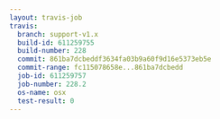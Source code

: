 ```yaml
---
layout: travis-job
travis:
  branch: support-v1.x
  build-id: 611259755
  build-number: 228
  commit: 861ba7dcbeddf3634fa03b9a60f9d16e5373eb5e
  commit-range: fc115078658e...861ba7dcbedd
  job-id: 611259757
  job-number: 228.2
  os-name: osx
  test-result: 0
---
```

